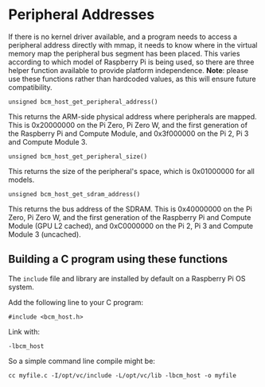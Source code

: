 # Peripheral Addresses

If there is no kernel driver available, and a program needs to access a peripheral address directly with mmap, it needs to know where in the virtual memory map the peripheral bus segment has been placed. This varies according to which model of Raspberry Pi is being used, so there are three helper function available to provide platform independence. **Note**: please use these functions rather than hardcoded values, as this will ensure future compatibility.

`unsigned bcm_host_get_peripheral_address()`

This returns the ARM-side physical address where peripherals are mapped. This is 0x20000000 on the Pi Zero, Pi Zero W, and the first generation of the Raspberry Pi and Compute Module, and 0x3f000000 on the Pi 2, Pi 3 and Compute Module 3.

`unsigned bcm_host_get_peripheral_size()`

This returns the size of the peripheral's space, which is 0x01000000 for all models.

`unsigned bcm_host_get_sdram_address()`

This returns the bus address of the SDRAM. This is 0x40000000 on the Pi Zero, Pi Zero W, and the first generation of the Raspberry Pi and Compute Module (GPU L2 cached), and 0xC0000000 on the Pi 2, Pi 3 and Compute Module 3 (uncached).

## Building a C program using these functions

The `include` file and library are installed by default on a Raspberry Pi OS system.

Add the following line to your C program:
```
#include <bcm_host.h>
```
Link with:
```
-lbcm_host
```
So a simple command line compile might be:
```
cc myfile.c -I/opt/vc/include -L/opt/vc/lib -lbcm_host -o myfile
```
